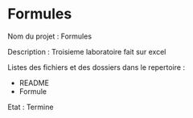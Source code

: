 # Formules

Nom du projet : Formules


Description : Troisieme laboratoire fait sur excel



Listes des fichiers et des dossiers dans le repertoire : 

* README
* Formule

Etat : Termine